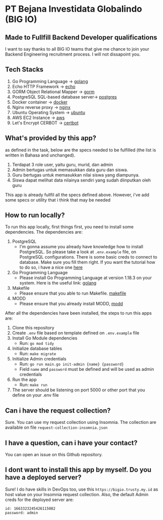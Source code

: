 # PT Bejana Investidata Globalindo (BIG IO)

## Made to Fullfill Backend Developer qualifications

I want to say thanks to all BIG IO teams that give me chance to join your Backend Engineering recruitment process. I will not dissapoint you.

## Tech Stacks

1. Go Programming Language -> [golang](https://go.dev/)
2. Echo HTTP Framework -> [echo](https://echo.labstack.com/)
3. GORM Object Relational Mapper -> [gorm](https://gorm.io/index.html)
4. PostgreSQL SQL-based database server-> [postgres](https://www.postgresql.org/)
5. Docker container -> [docker](https://www.docker.com/)
6. Nginx reverse proxy -> [nginx](https://www.nginx.com/)
7. Ubuntu Operating System -> [ubuntu](https://ubuntu.com/)
8. AWS EC2 Instance -> [aws](https://aws.amazon.com/)
9. Let's Encrypt CERBOT -> [certbot](https://certbot.eff.org/)

## What's provided by this app?

as defined in the task, below are the specs needed to be fulfilled (the list is written in Bahasa and unchanged).
1. Terdapat 3 role user, yaitu guru, murid, dan admin
2. Admin bertugas untuk memasukkan data guru dan siswa.
3. Guru bertugas untuk memasukkan nilai siswa yang diampunya.
4. Siswa dapat melihat data nilainya sendiri yang sudah diinputkan oleh guru

This app is already fullfil all the specs defined above. However, i've add some specs or utility that i think that may be needed

## How to run locally?

To run this app locally, first things first, you need to install some dependencies. The dependencies are:

1. PostgreSQL
    - I'm gonna assume you already have knowledge how to install PostgreSQL. So please take a look at `.env.example` file, on PostgreSQL configurations. There is some basic creds to connect to database. Make sure you fill them right. If you want the tutorial how to do so, i have a nice one [here]("https://blog.trusty.my.id/?p=997")
2. Go Programming Language
    - Please install Go Programming Language at version 1.18.3 on your system. Here is the useful link: [golang]("https://go.dev/")
3. Makefile
    - Please ensure that you able to run Makefile. [makefile]("https://opensource.com/article/18/8/what-how-makefile")
4. MODD
    - Please ensure that you already install MODD, [modd]("https://github.com/cortesi/modd")

After all the dependencies have been installed, the steps to run this apps are:

1. Clone this repository
2. Create `.env` file based on template defined on `.env.example` file
3. Install Go Module dependencies
    - Run: `go mod tidy`
4. Initialize database tables
    - Run: `make migrate`
5. Initialize Admin credentials
    - Run: `go run main.go init-admin {name} {password}`
    - Field `name` and `password` must be defined and will be used as admin credentials
6. Run the app
    - Run: `make run`
7. The server should be listening on port 5000 or other port that you define on your .env file

## Can i have the request collection?

Sure. You can use my request collection using Insomnia. The collection are available on file `request-collection-insomnia.json`

## I have a question, can i have your contact?

You can open an issue on this Github repository.

## I dont want to install this app by myself. Do you have a deployed server?

Sure! I do have skills in DevOps too, use this `https://bigio.trusty.my.id` as host value on your Insomnia request collection.
Also, the default Admin creds for the deployed server are:
```
id: 1663323245426115082
password: admin
```